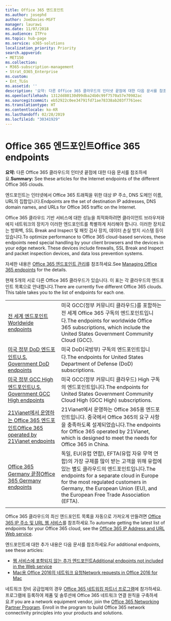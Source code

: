 ```yaml
---
title: Office 365 엔드포인트
ms.author: josephd
author: JoeDavies-MSFT
manager: laurawi
ms.date: 11/07/2018
ms.audience: ITPro
ms.topic: hub-page
ms.service: o365-solutions
localization_priority: Priority
search.appverid:
- MET150
ms.collection:
- M365-subscription-management
- Strat_O365_Enterprise
ms.custom:
- Ent_TLGs
ms.assetid: ''
description: '요약: 다른 Office 365 클라우드의 인터넷 끝점에 대한 다음 문서를 참조하세요.'
ms.openlocfilehash: 1312dd80130d99dba24b0c99f7570a57e70982ac
ms.sourcegitcommit: eb52922c0ee34791fd71ae78338ab203f7761eec
ms.translationtype: HT
ms.contentlocale: ko-KR
ms.lasthandoff: 02/28/2019
ms.locfileid: "30341929"
---
```

# <a name="office-365-endpoints"></a><span data-ttu-id="63171-103">Office 365 엔드포인트</span><span class="sxs-lookup"><span data-stu-id="63171-103">Office 365 endpoints</span></span>

<span data-ttu-id="63171-104">**요약:** 다른 Office 365 클라우드의 인터넷 끝점에 대한 다음 문서를 참조하세요.</span><span class="sxs-lookup"><span data-stu-id="63171-104">**Summary:** See these articles for the Internet endpoints of the different Office 365 clouds.</span></span>
  
<span data-ttu-id="63171-105">엔드포인트는 인터넷에서 Office 365 트래픽을 위한 대상 IP 주소, DNS 도메인 이름, URL의 집합입니다.</span><span class="sxs-lookup"><span data-stu-id="63171-105">Endpoints are the set of destination IP addresses, DNS domain names, and URLs for Office 365 traffic on the Internet.</span></span> 

<span data-ttu-id="63171-p101">Office 365 클라우드 기반 서비스에 대한 성능을 최적화하려면 클라이언트 브라우저와 에지 네트워크의 장치가 이러한 엔드포인트를 특별하게 처리해야 합니다. 이러한 장치로는 방화벽, SSL Break and Inspect 및 패킷 검사 장치, 데이터 손실 방지 시스템 등이 있습니다.</span><span class="sxs-lookup"><span data-stu-id="63171-p101">To optimize performance to Office 365 cloud-based services, these endpoints need special handling by your client browsers and the devices in your edge network. These devices include firewalls, SSL Break and Inspect and packet inspection devices, and data loss prevention systems.</span></span>

<span data-ttu-id="63171-108">자세한 내용은 [Office 365 엔드포인트 관리](managing-office-365-endpoints.md)를 참조하세요.</span><span class="sxs-lookup"><span data-stu-id="63171-108">See [Managing Office 365 endpoints](managing-office-365-endpoints.md) for the details.</span></span>

<span data-ttu-id="63171-p102">현재 5개의 서로 다른 Office 365 클라우드가 있습니다. 이 표는 각 클라우드의 엔드포인트 목록으로 안내합니다.</span><span class="sxs-lookup"><span data-stu-id="63171-p102">There are currently five different Office 365 clouds. This table takes you to the list of endpoints for each one.</span></span>

|||
|:-------|:-----|
| [<span data-ttu-id="63171-111">전 세계 엔드포인트</span><span class="sxs-lookup"><span data-stu-id="63171-111">Worldwide endpoints</span></span>](urls-and-ip-address-ranges.md) | <span data-ttu-id="63171-112">미국 GCC(정부 커뮤니티 클라우드)를 포함하는 전 세계 Office 365 구독의 엔드포인트입니다.</span><span class="sxs-lookup"><span data-stu-id="63171-112">The endpoints for worldwide Office 365 subscriptions, which include the United States Government Community Cloud (GCC).</span></span> |
| [<span data-ttu-id="63171-113">미국 정부 DoD 엔드포인트</span><span class="sxs-lookup"><span data-stu-id="63171-113">U.S. Government DoD endpoints</span></span>](office-365-u-s-government-dod-endpoints.md) | <span data-ttu-id="63171-114">미국 DoD(국방부) 구독의 엔드포인트입니다.</span><span class="sxs-lookup"><span data-stu-id="63171-114">The endpoints for United States Department of Defense (DoD) subscriptions.</span></span> |
| [<span data-ttu-id="63171-115">미국 정부 GCC High 엔드포인트</span><span class="sxs-lookup"><span data-stu-id="63171-115">U.S. Government GCC High endpoints</span></span>](office-365-u-s-government-gcc-high-endpoints.md) | <span data-ttu-id="63171-116">미국 GCC(정부 커뮤니티 클라우드) High 구독의 엔드포인트입니다.</span><span class="sxs-lookup"><span data-stu-id="63171-116">The endpoints for United States Government Community Cloud High (GCC High) subscriptions.</span></span> |
| [<span data-ttu-id="63171-117">21Vianet에서 운영하는 Office 365 엔드포인트</span><span class="sxs-lookup"><span data-stu-id="63171-117">Office 365 operated by 21Vianet endpoints</span></span>](urls-and-ip-address-ranges-21vianet.md) | <span data-ttu-id="63171-118">21Vianet에서 운영하는 Office 365용 엔드포인트입니다. 중국에서 Office 365의 요구 사항을 충족하도록 설계되었습니다.</span><span class="sxs-lookup"><span data-stu-id="63171-118">The endpoints for Office 365 operated by 21Vianet, which is designed to meet the needs for Office 365 in China.</span></span> |
| [<span data-ttu-id="63171-119">Office 365 Germany 끝점</span><span class="sxs-lookup"><span data-stu-id="63171-119">Office 365 Germany endpoints</span></span>](office-365-germany-endpoints.md) | <span data-ttu-id="63171-120">독일, EU(유럽 연합), EFTA(유럽 자유 무역 연합)의 가장 규제를 많이 받는 고객을 위해 유럽에 있는 별도 클라우드의 엔드포인트입니다.</span><span class="sxs-lookup"><span data-stu-id="63171-120">The endpoints for a separate cloud in Europe for the most regulated customers in Germany, the European Union (EU), and the European Free Trade Association (EFTA).</span></span> |
|||

<span data-ttu-id="63171-121">Office 365 클라우드의 최신 엔드포인트 목록을 자동으로 가져오게 만들려면 [Office 365 IP 주소 및 URL 웹 서비스](office-365-ip-web-service.md)를 참조하세요.</span><span class="sxs-lookup"><span data-stu-id="63171-121">To automate getting the latest list of endpoints for your Office 365 cloud, see the [Office 365 IP Address and URL Web service](office-365-ip-web-service.md).</span></span>

<span data-ttu-id="63171-122">엔드포인트에 대한 추가 내용은 다음 문서를 참조하세요.</span><span class="sxs-lookup"><span data-stu-id="63171-122">For additional endpoints, see these articles:</span></span>

- [<span data-ttu-id="63171-123">웹 서비스에 포함되지 않는 추가 엔드포인트</span><span class="sxs-lookup"><span data-stu-id="63171-123">Additional endpoints not included in the Web service</span></span>](additional-office365-ip-addresses-and-urls.md)
- [<span data-ttu-id="63171-124">Mac용 Office 2016의 네트워크 요청</span><span class="sxs-lookup"><span data-stu-id="63171-124">Network requests in Office 2016 for Mac</span></span>](network-requests-in-office-2016-for-mac.md)

<span data-ttu-id="63171-p103">네트워크 장비 공급업체의 경우 [Office 365 네트워킹 파트너 프로그램](office-365-networking-partner-program.md)에 참가하세요. 프로그램에 등록하여 제품 및 솔루션에 Office 365 네트워크 연결 원칙을 구축하세요.</span><span class="sxs-lookup"><span data-stu-id="63171-p103">If you are a network equipment vendor, join the [Office 365 Networking Partner Program](office-365-networking-partner-program.md). Enroll in the program to build Office 365 network connectivity principles into your products and solutions.</span></span> 
